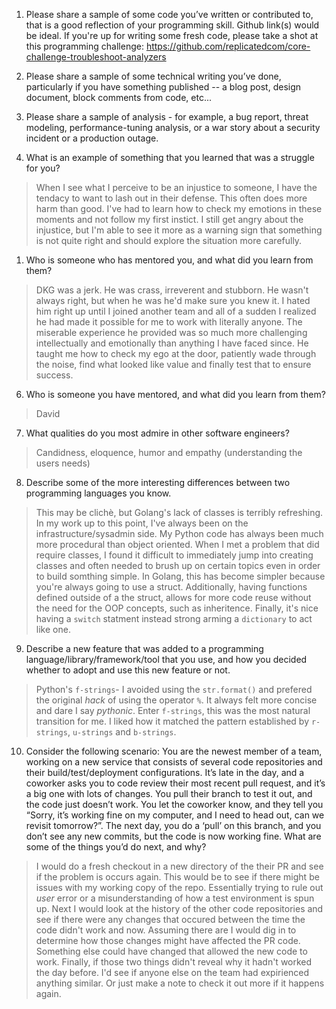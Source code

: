 1. Please share a sample of some code you’ve written or contributed to, that is a good reflection of your programming skill.  Github link(s) would be ideal.  If you're up for writing some fresh code, please take a shot at this programming challenge: https://github.com/replicatedcom/core-challenge-troubleshoot-analyzers

2. Please share a sample of some technical writing you’ve done, particularly if you have something published -- a blog post, design document, block comments from code, etc...

3. Please share a sample of analysis - for example, a bug report, threat modeling, performance-tuning analysis, or a war story about a security incident or a production outage.

4. What is an example of something that you learned that was a struggle for you?
> When I see what I perceive to be an injustice to someone, I have the tendacy to want to lash out in their defense. This often does more harm than good. I've had to learn how to check my emotions in these moments and not follow my first instict. I still get angry about the injustice, but I'm able to see it more as a warning sign that something is not quite right and should explore the situation more carefully.

1. Who is someone who has mentored you, and what did you learn from them?
> DKG was a jerk. He was crass, irreverent and stubborn. He wasn't always right, but when he was he'd make sure you knew it. I hated him right up until I joined another team and all of a sudden I realized he had made it possible for me to work with literally anyone. The miserable experience he provided was so much more challenging intellectually and emotionally than anything I have faced since. He taught me how to check my ego at the door, patiently wade through the noise, find what looked like value and finally test that to ensure success. 

6. Who is someone you have mentored, and what did you learn from them?
> David 

7. What qualities do you most admire in other software engineers?
> Candidness, eloquence, humor and empathy (understanding the users needs)

8. Describe some of the more interesting differences between two programming languages you know.
> This may be clichè, but Golang's lack of classes is terribly refreshing. In my work up to this point, I've always been on the infrastructure/sysadmin side. My Python code has always been much more procedural than object oriented. When I met a problem that did require classes, I found it difficult to immediately jump into creating classes and often needed to brush up on certain topics even in order to build somthing simple. In Golang, this has become simpler because you're always going to use a struct. Additionally, having functions defined outside of a the struct, allows for more code reuse without the need for the OOP concepts, such as inheritence. Finally, it's nice having a `switch` statment instead strong arming a `dictionary` to act like one. 

9.  Describe a new feature that was added to a programming language/library/framework/tool that you use, and how you decided whether to adopt and use this new feature or not.
> Python's `f-strings`- I avoided using the `str.format()` and prefered the original _hack_ of using the operator `%`. It always felt more concise and dare I say _pythonic_. Enter `f-strings`, this was the most natural transition for me. I liked how it matched the pattern established by `r-strings`, `u-strings` and `b-strings`.

10.  Consider the following scenario:  You are the newest member of a team, working on a new service that consists of several code repositories and their build/test/deployment configurations.  It’s late in the day, and a coworker asks you to code review their most recent pull request, and it’s a big one with lots of changes.  You pull their branch to test it out, and the code just doesn’t work.  You let the coworker know, and they tell you “Sorry, it’s working fine on my computer, and I need to head out, can we revisit tomorrow?”.  The next day, you do a ‘pull’ on this branch, and you don’t see any new commits, but the code is now working fine.  What are some of the things you’d do next, and why?
> I would do a fresh checkout in a new directory of the their PR and see if the problem is occurs again. This would be to see if there might be issues with my working copy of the repo. Essentially trying to rule out _user_ error or a misunderstanding of how a test environment is spun up.
> Next I would look at the history of the other code repositories and see if there were any changes that occured between the time the code didn't work and now. Assuming there are I would dig in to determine how those changes might have affected the PR code. Something else could have changed that allowed the new code to work. 
> Finally, if those two things didn't reveal why it hadn't worked the day before. I'd see if anyone else on the team had expirienced anything similar. Or just make a note to check it out more if it happens again.